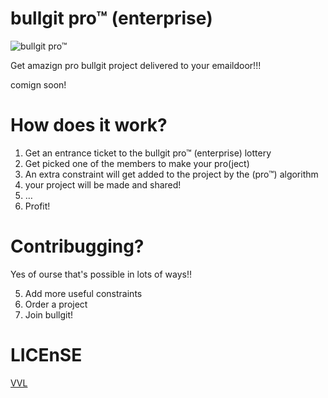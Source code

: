# bullgit pro™ (enterprise)

![bullgit pro™](https://bullg.it/media/pixels/bullgit-pro.png)

Get amazign pro bullgit project delivered to your emaildoor!!!

comign soon!

# How does it work?

1. Get an entrance ticket to the bullgit pro™ (enterprise) lottery
3. Get picked one of the members to make your pro(ject)
5. An extra constraint will get added to the project by the (pro™) algorithm
20. your project will be made and shared!
888. …
1. Profit!

# Contribugging?

Yes of ourse that's possible in lots of ways‼️

5. Add more useful constraints
6. Order a project
9. Join bullgit!

# LICEnSE

[VVL](https://bullg.it/vvl)
